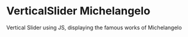 # VerticalSlider Michelangelo
 Vertical Slider using JS, displaying the famous works of Michelangelo
